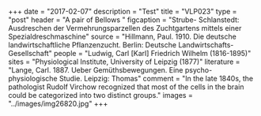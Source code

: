 +++
date = "2017-02-07"
description = "Test"
title = "VLP023"
type = "post"
header = "A pair of Bellows "
figcaption = "Strube- Schlanstedt: Ausdreschen der Vermehrungsparzellen des Zuchtgartens mittels einer Spezialdreschmaschine"
source = "Hillmann, Paul. 1910. Die deutsche landwirtschaftliche Pflanzenzucht. Berlin: Deutsche Landwirtschafts-Gesellschaft"
people = "Ludwig, Carl [Karl] Friedrich Wilhelm (1816-1895)"
sites = "Physiological Institute, University of Leipzig (1877)"
literature = "Lange, Carl. 1887. Ueber Gemüthsbewegungen. Eine psycho-physiologische Studie. Leipzig: Thomas"
comment = "In the late 1840s, the pathologist Rudolf Virchow recognized that most of the cells in the brain could be categorized into two distinct groups."
images = "../images/img26820.jpg"
+++

